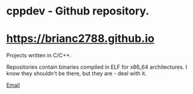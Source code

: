 # cppdev - Github repository. #
# https://brianc2788.github.io
Projects written in C/C++.

Repositories contain binaries compiled in ELF for x86_64 architectures.
I know they shouldn't be there, but they are - deal with it.

[Email](mailto:brianc2788@gmail.com)
